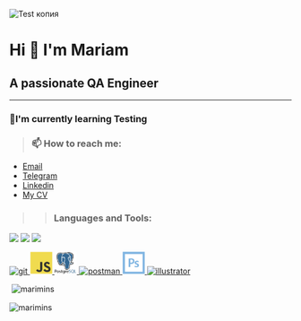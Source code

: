 ![Test копия](https://user-images.githubusercontent.com/64779806/213526706-148330df-f2a9-4e9b-acb1-a934440f0bfc.png)



# Hi 👋 I'm Mariam
## A passionate QA Engineer
___
### 🌱I'm currently learning Testing

> ### 📫 How to reach me: 

  + [Email](<mailto:marimins87@gmail.com>)
  + [Telegram](https://t.me/+34679439202)
  + [Linkedin](https://www.linkedin.com/in/mariam-minasyan-484224229?lipi=urn%3Ali%3Apage%3Ad_flagship3_profile_view_base_contact_details%3BJXPssh7gRjekE6lHaVP4LQ%3D%3D)
  + [My CV](https://drive.google.com/file/d/1kYz1G4TA0-liVRSPZbi0N4juRuKVzFyz/view?usp=share_link)

>> ### **Languages and Tools:**

<img src="https://img.shields.io/badge/Jira-white?style=for-the-badge&logo=Jira&logoColor=blue"/> <img src="https://img.shields.io/badge/Jmeter-white?style=for-the-badge&logo=Apache JMeter&logoColor=black"/> <img src="https://img.shields.io/badge/Github-white?style=for-the-badge&logo=Github&logoColor=black"/> 

<p align="left"> <a href="https://git-scm.com/" target="_blank" rel="noreferrer"> <img src="https://www.vectorlogo.zone/logos/git-scm/git-scm-icon.svg" alt="git" width="40" height="40"/> </a> <a href="https://developer.mozilla.org/en-US/docs/Web/JavaScript" target="_blank" rel="noreferrer"> <img src="https://raw.githubusercontent.com/devicons/devicon/master/icons/javascript/javascript-original.svg" alt="javascript" width="40" height="40"/> </a> <a href="https://www.mysql.com/" target="_blank" rel="noreferrer"> </a> <a href="https://www.postgresql.org" target="_blank" rel="noreferrer"> <img src="https://raw.githubusercontent.com/devicons/devicon/master/icons/postgresql/postgresql-original-wordmark.svg" alt="postgresql" width="40" height="40"/> </a> <a href="https://postman.com" target="_blank" rel="noreferrer"> <img src="https://www.vectorlogo.zone/logos/getpostman/getpostman-icon.svg" alt="postman" width="40" height="40"/> </a> <a href="https://www.photoshop.com/en" target="_blank" rel="noreferrer"> <img src="https://raw.githubusercontent.com/devicons/devicon/master/icons/photoshop/photoshop-line.svg" alt="photoshop" width="40" height="40"/> </a>  <a href="https://www.adobe.com/in/products/illustrator.html" target="_blank" rel="noreferrer"> <img src="https://www.vectorlogo.zone/logos/adobe_illustrator/adobe_illustrator-icon.svg" alt="illustrator" width="40" height="40"/> </a>  </p>


<p>&nbsp;<img align="center" src="https://github-readme-stats.vercel.app/api?username=marimins&show_icons=true&locale=en" alt="marimins" /></p>

<p><img align="center" src="https://github-readme-streak-stats.herokuapp.com/?user=marimins&" alt="marimins" /></p>
